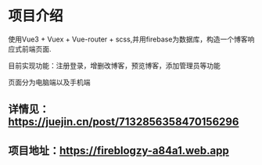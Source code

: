 # 项目介绍
使用Vue3 + Vuex + Vue-router + scss,并用firebase为数据库，构造一个博客响应式前端页面.

目前实现功能：注册登录，增删改博客，预览博客，添加管理员等功能

页面分为电脑端以及手机端

## 详情见：https://juejin.cn/post/7132856358470156296
## 项目地址：https://fireblogzy-a84a1.web.app
